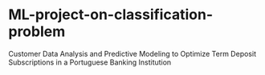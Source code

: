 # ML-project-on-classification-problem
Customer Data Analysis and Predictive Modeling to Optimize Term Deposit Subscriptions in a Portuguese Banking Institution
